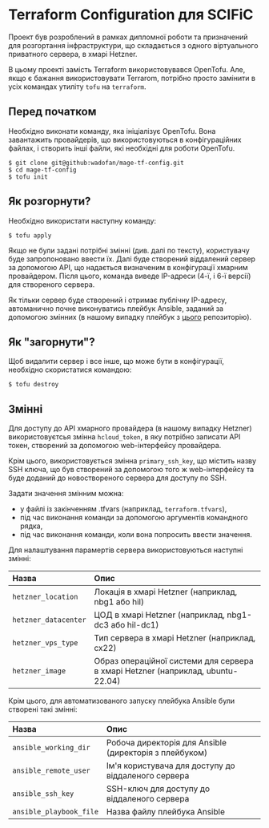 # Terraform Configuration для SCIFiC

Проект був розроблений в рамках дипломної роботи
та призначений для розгортання інфраструктури,
що складається з одного віртуального приватного
сервера, в хмарі Hetzner. 

В цьому проекті замість Terraform використовувався OpenTofu. 
Але, якщо є бажання використовувати Terrarom, потрібно 
просто замінити в усіх командах утиліту `tofu` на `terraform`.


## Перед початком

Необхідно виконати команду, яка ініціалізує OpenTofu.
Вона завантажить провайдерів, що використовуються
в конфігураційних файлах, і створить інші файли, які
необхідні для роботи OpenTofu.

```console
$ git clone git@github:wadofan/mage-tf-config.git
$ cd mage-tf-config
$ tofu init
```


## Як розгорнути?

Необхідно використати наступну команду:

```console
$ tofu apply
```

Якщо не були задані потрібні змінні (див. далі по тексту),
користувачу буде запропоновано ввести їх. Далі буде
створений віддалений сервер за допомогою API, що надається
визначеним в конфігурації хмарним провайдером. Після цього,
команда виведе IP-адреси (4-ї, і 6-ї версії) для створеного
сервера.

Як тільки сервер буде створений і отримає публічну IP-адресу,
автоманично почне виконуватись плейбук Ansible, заданий
за допомогою змінних (в нашому випадку плейбук з
[цього](https://github.com/wadofan/mage-ansible-playbook)
репозиторію).


## Як "загорнути"?

Щоб видалити сервер і все інше, що може бути в конфігурації,
необхідно скористатися командою:

```console
$ tofu destroy
```


## Змінні

Для доступу до API хмарного провайдера (в нашому випадку Hetzner)
використовуєтсья змінна `hcloud_token`, в яку потрібно записати
API токен, створений за допомогою web-інтерфейсу провайдера.

Крім цього, використовується змінна `primary_ssh_key`, що
містить назву SSH ключа, що був створений за допомогою
того ж web-інтерфейсу та буде доданий до новоствореного
сервера для доступу по SSH.

Задати значення змінним можна:
- у файлі із закінченням .tfvars (наприклад, `terraform.tfvars`),
- під час виконання команди за допомогою аргументів командного рядка,
- під час виконання команди, коли вона попросить ввести значення.

Для налаштування парамертів сервера використовуються наступні змінні:

| Назва                | Опис                                                  |
| :------------------- | :---------------------------------------------------- |
| `hetzner_location`   | Локація в хмарі Hetzner (наприклад, nbg1 або hil)     |
| `hetzner_datacenter` | ЦОД в хмарі Hetzner (наприклад, nbg1-dc3 або hil-dc1) |
| `hetzner_vps_type`   | Тип сервера в хмарі Hetzner (наприклад, cx22)         |
| `hetzner_image`      | Образ операційної системи для сервера в хмарі Hetzner (наприклад, ubuntu-22.04) |

Крім цього, для автоматизованого запуску 
плейбука Ansible були створені такі змінні:

| Назва                   | Опис                                                   |
| :---------------------- | :----------------------------------------------------- |
| `ansible_working_dir`   | Робоча директорія для Ansible (директорія з плейбуком) |
| `ansible_remote_user`   | Ім'я користувача для доступу до віддаленого сервера    |
| `ansible_ssh_key`       | SSH-ключ для доступу до віддаленого сервера            |
| `ansible_playbook_file` | Назва файлу плейбука Ansible                           |

